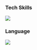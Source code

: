 

<!--
**honor-sky/honor-sky** is a ✨ _special_ ✨ repository because its `README.md` (this file) appears on your GitHub profile.

Here are some ideas to get you started:

- 🔭 I’m currently working on ...
- 🌱 I’m currently learning ...
- 👯 I’m looking to collaborate on ...
- 🤔 I’m looking for help with ...
- 💬 Ask me about ...
- 📫 How to reach me: ...
- 😄 Pronouns: ...
- ⚡ Fun fact: ...
-->

### Tech Skills
<img src="https://img.shields.io/badge/Android-3DDC84?style=flat-square&logo=Android&logoColor=white"/>




### Language
<img src="https://img.shields.io/badge/Kotlin-#7F52FF?style=flat-square&logo=Kotlin&logoColor=white"/>
